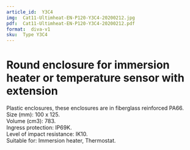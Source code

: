 ```yaml
---
article_id:  Y3C4
img:  Cat11-Ultimheat-EN-P120-Y3C4-20200212.jpg
pdf:  Cat11-Ultimheat-EN-P120-Y3C4-20200212.pdf
format:  diva-v1
sku:  Type Y3C4
---
```

# Round enclosure for immersion heater or temperature sensor with extension

Plastic enclosures, these enclosures are in fiberglass reinforced PA66.  
Size (mm): 100 x 125.  
Volume (cm3): 783.  
Ingress protection: IP69K.  
Level of impact resistance: IK10.  
Suitable for: Immersion heater, Thermostat.    

